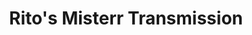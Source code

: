 ---
title: "Rito's Misterr Transmission"
url: /kitchener/ritos-misterr-transmission/
shop: car repair
---
